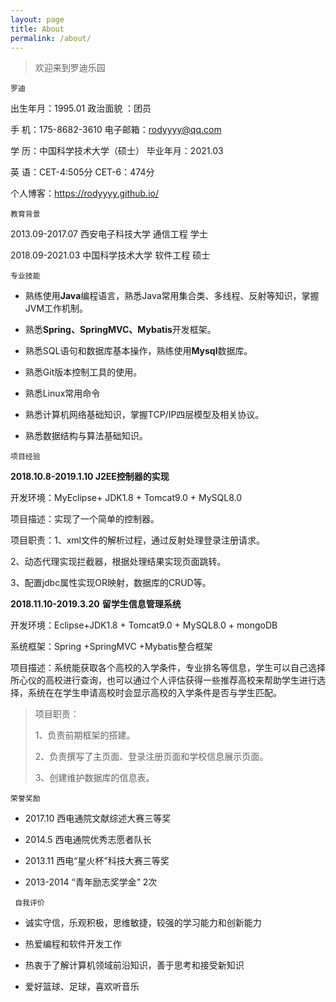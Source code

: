 ```yaml
---
layout: page
title: About
permalink: /about/
---
```


> 欢迎来到罗迪乐园



`罗迪`

出生年月：1995.01                  政治面貌 ：团员

手    机：175-8682-3610           电子邮箱：[rodyyyy@qq.com](mailto:rodyyyy@qq.com)

学    历：中国科学技术大学（硕士） 毕业年月：2021.03

英    语：CET-4:505分             CET-6：474分

个人博客：<https://rodyyyy.github.io/>



`教育背景 `


2013.09-2017.07     西安电子科技大学     通信工程       学士

2018.09-2021.03     中国科学技术大学     软件工程       硕士

 

`专业技能`

* 熟练使用**Java**编程语言，熟悉Java常用集合类、多线程、反射等知识，掌握JVM工作机制。

* 熟悉**Spring、SpringMVC、Mybatis**开发框架。

* 熟悉SQL语句和数据库基本操作，熟练使用**Mysql**数据库。

* 熟悉Git版本控制工具的使用。

* 熟悉Linux常用命令

* 熟悉计算机网络基础知识，掌握TCP/IP四层模型及相关协议。

* 熟悉数据结构与算法基础知识。

 

`项目经验`


**2018.10.8-2019.1.10       J2EE控制器的实现**  

开发环境：MyEclipse+ JDK1.8 + Tomcat9.0 + MySQL8.0 

项目描述：实现了一个简单的控制器。

项目职责：1、xml文件的解析过程，通过反射处理登录注册请求。

2、动态代理实现拦截器，根据处理结果实现页面跳转。

3、配置jdbc属性实现OR映射，数据库的CRUD等。

 

**2018.11.10-2019.3.20**         **留学生信息管理系统**    

开发环境：Eclipse+JDK1.8 + Tomcat9.0 + MySQL8.0 + mongoDB

系统框架：Spring +SpringMVC +Mybatis整合框架

项目描述：系统能获取各个高校的入学条件，专业排名等信息，学生可以自己选择所心仪的高校进行查询，也可以通过个人评估获得一些推荐高校来帮助学生进行选择，系统在在学生申请高校时会显示高校的入学条件是否与学生匹配。

> 项目职责：
>
> 1、负责前期框架的搭建。
>
> 2、负责撰写了主页面、登录注册页面和学校信息展示页面。
>
> 3、创建维护数据库的信息表。

 

`荣誉奖励`

* 2017.10       西电通院文献综述大赛三等奖

* 2014.5         西电通院优秀志愿者队长

* 2013.11       西电“星火杯”科技大赛三等奖

* 2013-2014  “青年励志奖学金” 2次



` 自我评价`

* 诚实守信，乐观积极，思维敏捷，较强的学习能力和创新能力

* 热爱编程和软件开发工作

* 热衷于了解计算机领域前沿知识，善于思考和接受新知识

* 爱好篮球、足球，喜欢听音乐

 

 